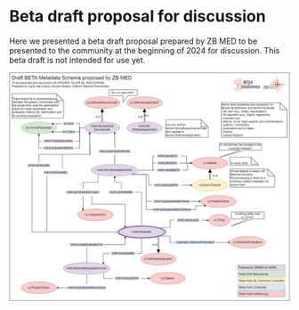 # Beta draft proposal for discussion

Here we presented a beta draft proposal prepared by ZB MED to be presented to the community at the beginning of 2024 for discussion. This beta draft is not intended for use yet.

![Beta draft proposal by ZB MED](./MetadataforMLModels_ZBMED_draft_proposal.drawio.png)